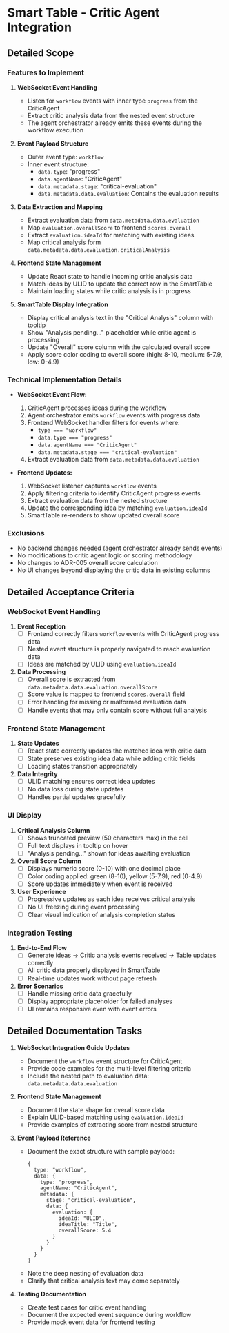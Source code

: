 # Smart Table - Critic Agent Integration

## Detailed Scope

### Features to Implement

1. **WebSocket Event Handling**
   - Listen for `workflow` events with inner type `progress` from the CriticAgent
   - Extract critic analysis data from the nested event structure
   - The agent orchestrator already emits these events during the workflow execution

2. **Event Payload Structure**
   - Outer event type: `workflow`
   - Inner event structure:
     - `data.type`: "progress"
     - `data.agentName`: "CriticAgent"
     - `data.metadata.stage`: "critical-evaluation"
     - `data.metadata.data.evaluation`: Contains the evaluation results

3. **Data Extraction and Mapping**
   - Extract evaluation data from `data.metadata.data.evaluation`
   - Map `evaluation.overallScore` to frontend `scores.overall`
   - Extract `evaluation.ideaId` for matching with existing ideas
   - Map critical analysis form `data.metadata.data.evaluation.criticalAnalysis`

4. **Frontend State Management**
   - Update React state to handle incoming critic analysis data
   - Match ideas by ULID to update the correct row in the SmartTable
   - Maintain loading states while critic analysis is in progress

5. **SmartTable Display Integration**
   - Display critical analysis text in the "Critical Analysis" column with tooltip
   - Show "Analysis pending..." placeholder while critic agent is processing
   - Update "Overall" score column with the calculated overall score
   - Apply score color coding to overall score (high: 8-10, medium: 5-7.9, low: 0-4.9)

### Technical Implementation Details

- **WebSocket Event Flow:**
  1. CriticAgent processes ideas during the workflow
  2. Agent orchestrator emits `workflow` events with progress data
  3. Frontend WebSocket handler filters for events where:
     - `type === "workflow"`
     - `data.type === "progress"`
     - `data.agentName === "CriticAgent"`
     - `data.metadata.stage === "critical-evaluation"`
  4. Extract evaluation data from `data.metadata.data.evaluation`

- **Frontend Updates:**
  1. WebSocket listener captures `workflow` events
  2. Apply filtering criteria to identify CriticAgent progress events
  3. Extract evaluation data from the nested structure
  4. Update the corresponding idea by matching `evaluation.ideaId`
  5. SmartTable re-renders to show updated overall score

### Exclusions
- No backend changes needed (agent orchestrator already sends events)
- No modifications to critic agent logic or scoring methodology
- No changes to ADR-005 overall score calculation
- No UI changes beyond displaying the critic data in existing columns

## Detailed Acceptance Criteria

### WebSocket Event Handling

1. **Event Reception**
   - [ ] Frontend correctly filters `workflow` events with CriticAgent progress data
   - [ ] Nested event structure is properly navigated to reach evaluation data
   - [ ] Ideas are matched by ULID using `evaluation.ideaId`

2. **Data Processing**
   - [ ] Overall score is extracted from `data.metadata.data.evaluation.overallScore`
   - [ ] Score value is mapped to frontend `scores.overall` field
   - [ ] Error handling for missing or malformed evaluation data
   - [ ] Handle events that may only contain score without full analysis

### Frontend State Management

1. **State Updates**
   - [ ] React state correctly updates the matched idea with critic data
   - [ ] State preserves existing idea data while adding critic fields
   - [ ] Loading states transition appropriately

2. **Data Integrity**
   - [ ] ULID matching ensures correct idea updates
   - [ ] No data loss during state updates
   - [ ] Handles partial updates gracefully

### UI Display

1. **Critical Analysis Column**
   - [ ] Shows truncated preview (50 characters max) in the cell
   - [ ] Full text displays in tooltip on hover
   - [ ] "Analysis pending..." shown for ideas awaiting evaluation

2. **Overall Score Column**
   - [ ] Displays numeric score (0-10) with one decimal place
   - [ ] Color coding applied: green (8-10), yellow (5-7.9), red (0-4.9)
   - [ ] Score updates immediately when event is received

3. **User Experience**
   - [ ] Progressive updates as each idea receives critical analysis
   - [ ] No UI freezing during event processing
   - [ ] Clear visual indication of analysis completion status

### Integration Testing

1. **End-to-End Flow**
   - [ ] Generate ideas → Critic analysis events received → Table updates correctly
   - [ ] All critic data properly displayed in SmartTable
   - [ ] Real-time updates work without page refresh

2. **Error Scenarios**
   - [ ] Handle missing critic data gracefully
   - [ ] Display appropriate placeholder for failed analyses
   - [ ] UI remains responsive even with event errors

## Detailed Documentation Tasks

1. **WebSocket Integration Guide Updates**
   - Document the `workflow` event structure for CriticAgent
   - Provide code examples for the multi-level filtering criteria
   - Include the nested path to evaluation data: `data.metadata.data.evaluation`

2. **Frontend State Management**
   - Document the state shape for overall score data
   - Explain ULID-based matching using `evaluation.ideaId`
   - Provide examples of extracting score from nested structure

3. **Event Payload Reference**
   - Document the exact structure with sample payload:
     ```
     {
       type: "workflow",
       data: {
         type: "progress",
         agentName: "CriticAgent",
         metadata: {
           stage: "critical-evaluation",
           data: {
             evaluation: {
               ideaId: "ULID",
               ideaTitle: "Title",
               overallScore: 5.4
             }
           }
         }
       }
     }
     ```
   - Note the deep nesting of evaluation data
   - Clarify that critical analysis text may come separately

4. **Testing Documentation**
   - Create test cases for critic event handling
   - Document the expected event sequence during workflow
   - Provide mock event data for frontend testing